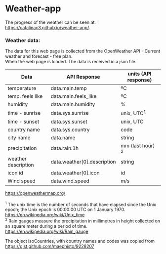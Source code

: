 # Weather-app

The progress of the weather can be seen at:  
https://catalinac3.github.io/weather-app/.

### Weather data:

The data for this web page is collected from the OpenWeather API - Current weather and forecast - free plan. <br>
When the web page is loaded. The data is received in a json file.

| Data                | API Response                | units (API response)        |
| ------------------- | --------------------------- | --------------------------- |
| temperature         | data.main.temp              | ºC                          |
| temp. feels like    | data.main.feels_like        | ºC                          |
| humidity            | data.main.humidity          | %                           |
| time - sunrise      | data.sys.sunrise            | unix, UTC<sup>1</sup>       |
| time - sunset       | data.sys.sunset             | unix, UTC                   |
| country name        | data.sys.country            | code                        |
| city name           | data.name                   | string                      |
| precipitation       | data.rain.1h                | mm (last hour) <sup>2</sup> |
| weather description | data.weather[0].description | string                      |
| icon id             | data.weather[0].icon        | id                          |
| Wind speed          | data.wind.speed             | m/s                         |

https://openweathermap.org/ <br><br>
<sup>1</sup> The unix time is the number of seconds that have elapsed since the Unix epoch; the Unix epoch is 00:00:00 UTC on 1 January 1970. https://en.wikipedia.org/wiki/Unix_time <br>
<sup>2</sup> Rain gauges measure the precipitation in millimetres in height collected on an square meter during a period of time. https://en.wikipedia.org/wiki/Rain_gauge <br>

The object isoCountries, with country names and codes was copied from https://gist.github.com/maephisto/9228207
